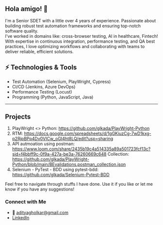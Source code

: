 ## Hola amigo! 👋

I'm a Senior SDET with a little over 4 years of experience. Passionate about building robust test automation frameworks and ensuring top-notch software quality. <br /> 
I've worked in domains like: cross-browser testing, AI in healthcare, Fintech! <br /> 
With expertise in continuous integration, performance testing, and QA best practices, I love optimizing workflows and collaborating with teams to deliver reliable, efficient solutions.

## ⚡ Technologies & Tools
- Test Automation (Selenium, PlayWright, Cypress)
- CI/CD (Jenkins, Azure DevOps)
- Performance Testing (Locust)
- Programming (Python, JavaScript, Java)

---
## Projects
1. PlayWright <> Python: https://github.com/glkada/PlayWright-Python
2. RTM: https://docs.google.com/spreadsheets/d/1gGKiuzCg-7wD1kxg-p2RjpBPp4Dv0VICw_oGI4ht8LQ/edit?usp=sharing
3. API autmoation using postman: https://www.loom.com/share/2435b19c4a514335a89a501723fcf13c?sid=f4bbff9c-0f9a-427a-be3a-76260669c648
    Collection: https://github.com/glkada/PlayWright-Python/blob/main/BEvalidations.postman_collection.json
4. Selenium - PyTest - BDD using pytest-bdd: https://github.com/glkada/Selenium-Pytest-BDD
   
Feel free to navigate through stuffs I have done. Use it if you like or let me know if you have any suggestions!

### Connect with Me
- 📧 adityagholkar@gmail.com
- [LinkedIn](https://linkedin.com/in/aditya-gholkar)
<!--
**glkada/glkada** is a ✨ _special_ ✨ repository because its `README.md` (this file) appears on your GitHub profile.

Here are some ideas to get you started:

- 🔭 I’m currently working on ...
- 🌱 I’m currently learning ...
- 👯 I’m looking to collaborate on ...
- 🤔 I’m looking for help with ...
- 💬 Ask me about ...
- 📫 How to reach me: ...
- 😄 Pronouns: ...
- ⚡ Fun fact: ...
-->
